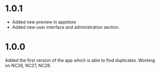 # 1.0.1
- Added new preview in appstore
- Added new user interface and administration section.
# 1.0.0
Added the first version of the app which is able to find duplicates. Working on NC26, NC27, NC28.